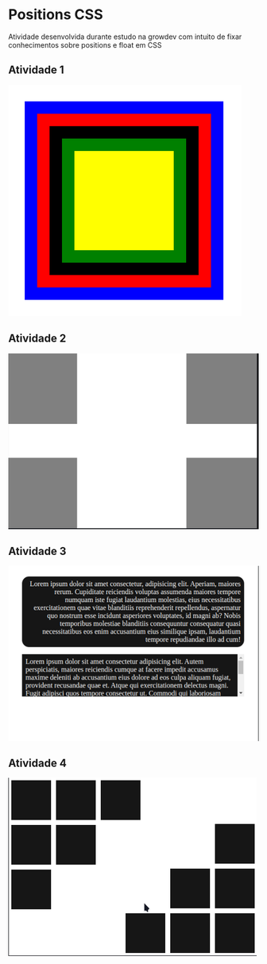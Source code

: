 # Positions CSS

Atividade desenvolvida durante estudo na growdev com intuito de fixar conhecimentos sobre positions e float em CSS

## Atividade 1

![](./assets/atv1.png)

## Atividade 2

![](./assets/atv2.png)

## Atividade 3

![](./assets/atv3.png)

## Atividade 4

![](./assets/atv4.png)
